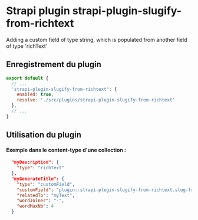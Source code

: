 # Strapi plugin strapi-plugin-slugify-from-richtext

Adding a custom field of type string, which is populated from another field of type 'richText'

## Enregistrement du plugin
```javascript
export default {
  // ...
  'strapi-plugin-slugify-from-richtext': {
    enabled: true,
    resolve: './src/plugins/strapi-plugin-slugify-from-richtext'
  },
  // ...
}
```

## Utilisation du plugin

#### Exemple dans le content-type d'une collection :
``` json
  "myDescription": {
    "type": "richtext"
  },
  "myGenerateTitle": {
    "type": "customField",
    "customField": "plugin::strapi-plugin-slugify-from-richtext.slug-from-richtext",
    "relatedTo": "myText",
    "wordJoiner": "-",
    "wordMaxNb": 4
  }
```
